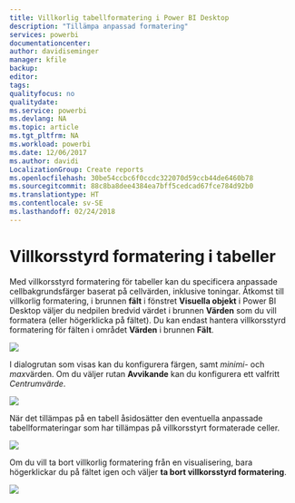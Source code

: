 ```yaml
---
title: Villkorlig tabellformatering i Power BI Desktop
description: "Tillämpa anpassad formatering"
services: powerbi
documentationcenter: 
author: davidiseminger
manager: kfile
backup: 
editor: 
tags: 
qualityfocus: no
qualitydate: 
ms.service: powerbi
ms.devlang: NA
ms.topic: article
ms.tgt_pltfrm: NA
ms.workload: powerbi
ms.date: 12/06/2017
ms.author: davidi
LocalizationGroup: Create reports
ms.openlocfilehash: 30be54ccbc6f0ccdc322070d59ccb44de6460b78
ms.sourcegitcommit: 88c8ba8dee4384ea7bff5cedcad67fce784d92b0
ms.translationtype: HT
ms.contentlocale: sv-SE
ms.lasthandoff: 02/24/2018
---
```

# <a name="conditional-formatting-in-tables"></a>Villkorsstyrd formatering i tabeller
Med villkorsstyrd formatering för tabeller kan du specificera anpassade cellbakgrundsfärger baserat på cellvärden, inklusive toningar. Åtkomst till villkorlig formatering, i brunnen **fält** i fönstret **Visuella objekt** i Power BI Desktop väljer du nedpilen bredvid värdet i brunnen **Värden** som du vill formatera (eller högerklicka på fältet). Du kan endast hantera villkorsstyrd formatering för fälten i området **Värden** i brunnen **Fält**.

![](media/desktop-conditional-table-formatting/table-formatting_1.png)

I dialogrutan som visas kan du konfigurera färgen, samt *minimi-* och *max*värden. Om du väljer rutan **Avvikande** kan du konfigurera ett valfritt *Centrumvärde*.

![](media/desktop-conditional-table-formatting/table-formatting_2.png)

När det tillämpas på en tabell åsidosätter den eventuella anpassade tabellformateringar som har tillämpas på villkorsstyrt formaterade celler.

![](media/desktop-conditional-table-formatting/table-formatting_3.png)

Om du vill ta bort villkorlig formatering från en visualisering, bara högerklickar du på fältet igen och väljer **ta bort villkorsstyrd formatering**.

![](media/desktop-conditional-table-formatting/table-formatting_4.png)

